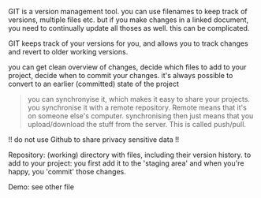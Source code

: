 GIT is a version management tool. 
you can use filenames to keep track of versions, multiple files etc. 
but if you make changes in a linked document, you need to continually update all thoses as well. 
this can be complicated.

GIT keeps track of your versions for you, and allows you to track changes and revert to older working versions.

you can get clean overview of changes, decide which files to add to your project, decide when to commit your changes.
it's always possible to convert to an earlier (committed) state of the project

> you can synchronyise it, which makes it easy to share your projects.
you synchronise it with a remote repository.
Remote means that it's on someone else's computer.
synchronising then just means that you upload/download the stuff from the server. This is called push/pull.

!! do not use Github to share privacy sensitive data !!

Repository: (working) directory with files, including their version history. 
to add to your project: you first add it to the 'staging area' and when you're happy, you 'commit' those changes.

Demo: see other file

